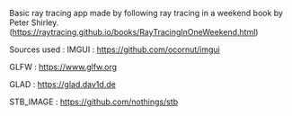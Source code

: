 Basic ray tracing app made by following ray tracing in a weekend book by Peter Shirley. (https://raytracing.github.io/books/RayTracingInOneWeekend.html) 

Sources used :
IMGUI : https://github.com/ocornut/imgui

GLFW : https://www.glfw.org

GLAD : https://glad.dav1d.de

STB_IMAGE : https://github.com/nothings/stb
